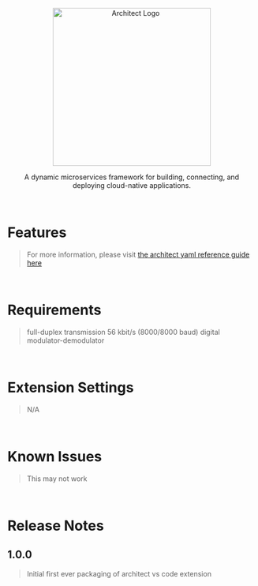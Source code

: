 <p align="center">
  <picture>
    <img width="320" alt="Architect Logo" src="https://cdn.architect.io/logo/horizontal-inverted.png">
  </picture>
</p>

<p align="center">
  A dynamic microservices framework for building, connecting, and deploying cloud-native applications.
</p>

&nbsp;

# Features

> For more information, please visit [the architect yaml reference guide here](https://docs.architect.io/reference/architect-yml)

&nbsp;

# Requirements

> full-duplex transmission 56 kbit/s (8000/8000 baud) digital modulator-demodulator

&nbsp;

# Extension Settings

> N/A

&nbsp;

# Known Issues

> This may not work

&nbsp;

# Release Notes

## 1.0.0

> Initial first ever packaging of architect vs code extension
